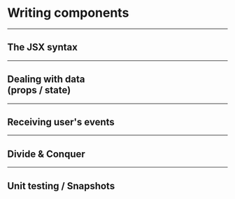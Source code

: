 # Writing components

----

## The JSX syntax

----

## Dealing with data<br>(props / state)

----

## Receiving user's events

----

##  Divide & Conquer

----

## Unit testing / Snapshots
